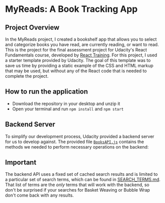 # MyReads: A Book Tracking App

## Project Overview
In the MyReads project, I created a bookshelf app that allows you to select and categorize books you have read, are currently reading, or want to read.
This is the project for the final assessment project for Udacity's React Fundamentals course, developed by [React Training](https://reacttraining.com). For this project, I used a starter template provided by Udacity. The goal of this template was to save us time by providing a static example of the CSS and HTML markup that may be used, but without any of the React code that is needed to complete the project.


## How to run the application
- Download the repository in your desktop and unzip it
- Open your terminal and run `npm install` and `npm start`

## Backend Server

To simplify our development process, Udacity provided a backend server for us to develop against. The provided file [`BooksAPI.js`](src/BooksAPI.js) contains the methods we needed to perform necessary operations on the backend:


## Important
The backend API uses a fixed set of cached search results and is limited to a particular set of search terms, which can be found in [SEARCH_TERMS.md](SEARCH_TERMS.md). That list of terms are the _only_ terms that will work with the backend, so don't be surprised if your searches for Basket Weaving or Bubble Wrap don't come back with any results.
